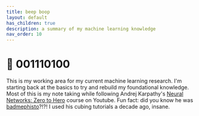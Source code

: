 ```yaml
---
title: beep boop
layout: default
has_children: true
description: a summary of my machine learning knowledge
nav_order: 10
---
```


# 🤖 001110100

This is my working area for my current machine learning research. I'm starting back at the basics to try and rebuild my foundational knowledge. Most of this is my note taking while following Andrej Karpathy's [Neural Networks: Zero to Hero](https://www.youtube.com/watch?v=VMj-3S1tku0&list=PLAqhIrjkxbuWI23v9cThsA9GvCAUhRvKZ) course on Youtube. Fun fact: did you know he was [badmephisto](https://www.youtube.com/@badmephisto)?!?! I used his cubing tutorials a decade ago, insane.
